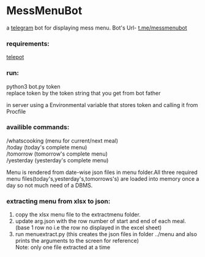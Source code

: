 # MessMenuBot
a [telegram](http://t.me) bot for displaying mess menu. Bot's Url- [t.me/messmenubot](https://t.me/messmenubot)


### requirements:
  [telepot](http://telepot.readthedocs.io/en/latest/)  
    
### run:  
  python3 bot.py token  
  replace token by the token string that you get from bot father  
    
  in server using a Environmental variable that stores token and calling it from Procfile  
  
### availible commands:  
  /whatscooking   (menu for current/next meal)  
  /today          (today's complete menu)  
  /tomorrow      (tomorrow's complete menu)  
  /yesterday      (yesterday's complete menu)  
  
Menu is rendered from date-wise json files in menu folder.All three required menu files(today's,yesterday's,tomorrows's) are loaded into memory once a day so not much need of a DBMS. 
  
### extracting menu from xlsx to json:  
  1)  copy the xlsx menu file to the extractmenu folder.  
  2)  update arg.json with the row number of start and end of each meal.(base 1 row no i.e the row no displayed in the excel sheet)  
  3)  run menuextract.py (this creates the json files in folder ../menu and also prints the arguments to the screen for reference)  
  Note: only one file extracted at a time
